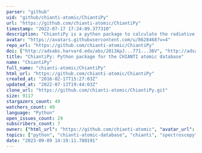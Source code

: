 ```yaml
---
parser: "github"
uid: "github/chianti-atomic/ChiantiPy"
url: "https://github.com/chianti-atomic/ChiantiPy"
timestamp: "2022-07-17 17:24:09.377310"
description: "ChiantiPy is a python package to calculate the radiative properties of astrophysical plasmas based on the CHIANTI atomic database"
avatar: "https://avatars.githubusercontent.com/u/8628468?v=4"
repo_url: "https://github.com/chianti-atomic/ChiantiPy"
doi: ["http://adsabs.harvard.edu/abs/2013ApJ...771...36V", "http://adsabs.harvard.edu/abs/2012ApJ...744...99L", "https://ui.adsabs.harvard.edu/abs/2013ascl.soft08017D/abstract"]
title: "ChiantiPy: Python package for the CHIANTI atomic database"
name: "ChiantiPy"
full_name: "chianti-atomic/ChiantiPy"
html_url: "https://github.com/chianti-atomic/ChiantiPy"
created_at: "2016-02-17T15:27:03Z"
updated_at: "2022-07-13T19:44:03Z"
clone_url: "https://github.com/chianti-atomic/ChiantiPy.git"
size: 9117
stargazers_count: 49
watchers_count: 49
language: "Python"
open_issues_count: 29
subscribers_count: 7
owner: {"html_url": "https://github.com/chianti-atomic", "avatar_url": "https://avatars.githubusercontent.com/u/8628468?v=4", "login": "chianti-atomic", "type": "Organization"}
topics: ["python", "chianti-atomic-database", "chianti", "spectroscopy", "astrophysics"]
date: "2023-09-09 14:19:11.780191"
---
```

